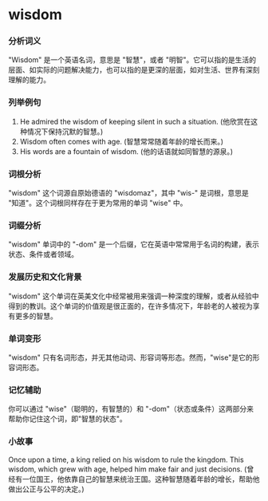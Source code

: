 # wisdom

### 分析词义

  

"Wisdom" 是一个英语名词，意思是 "智慧"，或者 "明智"。它可以指的是生活的层面、如实际的问题解决能力，也可以指的是更深的层面，如对生活、世界有深刻理解的能力。

  

### 列举例句

  

1.  He admired the wisdom of keeping silent in such a situation. (他欣赏在这种情况下保持沉默的智慧。)
2.  Wisdom often comes with age. (智慧常常随着年龄的增长而来。)
3.  His words are a fountain of wisdom. (他的话语就如同智慧的源泉。)

  

### 词根分析

  

"wisdom" 这个词源自原始德语的 "wisdomaz"，其中 "wis-" 是词根，意思是 "知道"。这个词根同样存在于更为常用的单词 "wise" 中。

  

### 词缀分析

  

"wisdom" 单词中的 "-dom" 是一个后缀，它在英语中常常用于名词的构建，表示状态、条件或者领域。

  

### 发展历史和文化背景

  

"wisdom" 这个单词在英美文化中经常被用来强调一种深度的理解，或者从经验中得到的教训。这个单词的价值观是很正面的，在许多情况下，年龄老的人被视为享有更多的智慧。

  

### 单词变形

  

"wisdom" 只有名词形态，并无其他动词、形容词等形态。然而，"wise"是它的形容词形态。

  

### 记忆辅助

  

你可以通过 "wise"（聪明的，有智慧的）和 "-dom"（状态或条件）这两部分来帮助你记住这个词，即"智慧的状态"。

  

### 小故事

  

Once upon a time, a king relied on his wisdom to rule the kingdom. This wisdom, which grew with age, helped him make fair and just decisions. (曾经有一位国王，他依靠自己的智慧来统治王国。这种智慧随着年龄的增长，帮助他做出公正与公平的决定。)
